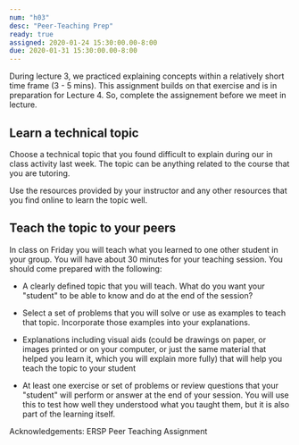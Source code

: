 ```yaml
---
num: "h03"
desc: "Peer-Teaching Prep"
ready: true 
assigned: 2020-01-24 15:30:00.00-8:00
due: 2020-01-31 15:30:00.00-8:00
---
```



During lecture 3, we practiced explaining concepts within a relatively short time frame (3 - 5 mins). This assignment builds on that exercise and is in preparation for Lecture 4. So, complete the assignement before we meet in lecture.

## Learn a technical topic

Choose a technical topic that you found difficult to explain during our in class activity last week. The topic can be anything related to the course that you are tutoring.

Use the resources provided by your instructor and any other resources that you find online to learn the topic well.


## Teach the topic to your peers

In class on Friday you will teach what you learned to one other student in your group.  You will have about 30 minutes for your teaching session.  You should come prepared with the following:

* A clearly defined topic that you will teach.  What do you want your "student" to be able to know and do at the end of the session? 

* Select a set of problems that you will solve or use as examples to teach that topic. Incorporate those examples into your explanations.

* Explanations including visual aids (could be drawings on paper, or images printed or on your computer, or just the same material that helped you learn it, which you will explain more fully) that will help you teach the topic to your student

* At least one exercise or set of problems or review questions that your "student" will perform or answer at the end of your session.  You will use this to test how well they understood what you taught them, but it is also part of the learning itself.


Acknowledgements: ERSP Peer Teaching Assignment
